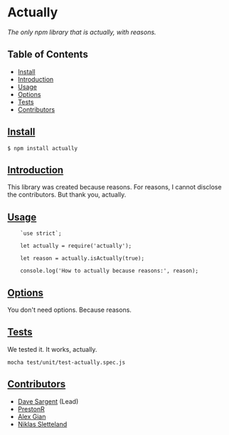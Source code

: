 # Actually
_The only npm library that is actually, with reasons._

## Table of Contents
- [Install](#install)
- [Introduction](#introduction)
- [Usage](#usage)
- [Options](#options)
- [Tests](#tests)
- [Contributors](#contributors)

## [Install](#install)
```
$ npm install actually
```

## [Introduction](#introduction)
This library was created because reasons. For reasons, I cannot disclose the contributors. But thank you, actually.

## [Usage](#usage)
```
    `use strict`;

    let actually = require('actually');

    let reason = actually.isActually(true);

    console.log('How to actually because reasons:', reason);
```
## [Options](#options)
You don't need options. Because reasons.

## [Tests](#tests)
We tested it. It works, actually.

```
mocha test/unit/test-actually.spec.js
```

## [Contributors](#contributors)
- [Dave Sargent](https://github.com/davidsargent) (Lead)
- [PrestonR](https://www.npmjs.com/~presenbeck)
- [Alex Gian](https://www.npmjs.com/~alexgian)
- [Niklas Sletteland](https://github.com/niklassletteland)
